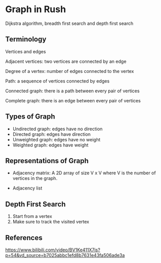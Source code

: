 # Graph in Rush

Dijkstra algorithm, breadth first search and depth first search

## Terminology

Vertices and edges

Adjacent vertices: two vertices are connected by an edge

Degree of a vertex: number of edges connected to the vertex

Path: a sequence of vertices connected by edges

Connected graph: there is a path between every pair of vertices

Complete graph: there is an edge between every pair of vertices

## Types of Graph

- Undirected graph: edges have no direction
- Directed graph: edges have direction
- Unweighted graph: edges have no weight
- Weighted graph: edges have weight

## Representations of Graph

- Adjacency matrix: A 2D array of size V x V where V is the number of vertices in the graph.

- Adjacency list

## Depth First Search

1. Start from a vertex
2. Make sure to track the visited vertex

## References

https://www.bilibili.com/video/BV1Ke411X7is?p=54&vd_source=b7025abbc1efd8b7631e43fa506ade3a
